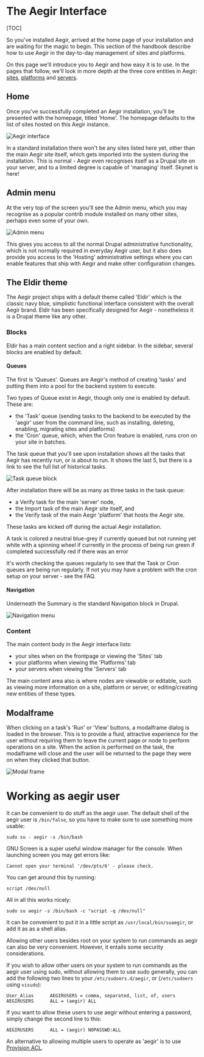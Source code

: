 The Aegir Interface
===================

[TOC]

So you've installed Aegir, arrived at the home page of your installation and are waiting for the magic to begin. This section of the handbook describe how to use Aegir in the day-to-day management of sites and platforms.

On this page we'll introduce you to Aegir and how easy it is to use. In the pages that follow, we'll look in more depth at the three core entities in Aegir: [sites](/usage/sites), [platforms](/usage/platforms) and [servers](/usage/servers).

Home
----

Once you've successfully completed an Aegir installation, you'll be presented with the homepage, titled 'Home'. The homepage defaults to the list of sites hosted on this Aegir instance.

![Aegir interface](/_images/ui-intro.png)

In a standard installation there won't be any sites listed here yet, other than the main Aegir site itself, which gets imported into the system during the installation. This is normal - Aegir even recognises itself as a Drupal site on your server, and to a limited degree is capable of 'managing' itself. Skynet is here!


Admin menu
----------

At the very top of the screen you'll see the Admin menu, which you may recognise as a popular contrib module installed on many other sites, perhaps even some of your own.

![Admin menu](/_images/admin-menu.png)

This gives you access to all the normal Drupal administrative functionality, which is not normally required in everyday Aegir user, but it also does provide you access to the 'Hosting' administrative settings where you can enable features that ship with Aegir and make other configuration changes.


The Eldir theme
---------------

The Aegir project ships with a default theme called 'Eldir' which is the classic navy blue, simplistic functional interface consistent with the overall Aegir brand. Eldir has been specifically designed for Aegir - nonetheless it is a Drupal theme like any other.

### Blocks

Eldir has a main content section and a right sidebar. In the sidebar, several
blocks are enabled by default.

#### Queues

The first is 'Queues'. Queues are Aegir's method of creating 'tasks' and putting them into a pool for the backend system to execute.

Two types of Queue exist in Aegir, though only one is enabled by default. These are:

* the 'Task' queue (sending tasks to the backend to be executed by the 'aegir' user from the command line, such as installing, deleting, enabling, migrating sites and platforms)
* the 'Cron' queue, which, when the Cron feature is enabled, runs cron on your site in batches.

The task queue that you'll see upon installation shows all the tasks that Aegir has recently run, or is about to run. It shows the last 5, but there is a link to see the full list of historical tasks.

![Task queue block](/_images/task-queue-block.png)

After installation there will be as many as three tasks in the task queue:

* a Verify task for the main 'server' node,
* the Import task of the main Aegir site itself, and
* the Verify task of the main Aegir 'platform' that hosts the Aegir site.

These tasks are kicked off during the actual Aegir installation.

A task is colored a neutral blue-grey if currently queued but not running yet white with a spinning wheel if currently in the process of being run green if completed successfully red if there was an error

It's worth checking the queues regularly to see that the Task or Cron queues are being run regularly. If not you may have a problem with the cron setup on your server - see the FAQ.

#### Navigation

Underneath the Summary is the standard Navigation block in Drupal.

![Navigation menu](/_images/navigation-block.png)

### Content

The main content body in the Aegir interface lists:

* your sites when on the frontpage or viewing the 'Sites' tab
* your platforms when viewing the 'Platforms' tab
* your servers when viewing the 'Servers' tab

The main content area also is where nodes are viewable or editable, such as viewing more information on a site, platform or server, or editing/creating new entities of these types.


Modalframe
----------

When clicking on a task's 'Run' or 'View' buttons, a modalframe dialog is loaded in the browser. This is to provide a fluid, attractive experience for the user without requiring them to leave the current page or node to perform operations on a site. When the action is performed on the task, the modalframe will close and the user will be returned to the page they were on when they clicked that button.

![Modal frame](/_images/modal-frame.png)


Working as aegir user
=====================

It can be convenient to do stuff as the aegir user. The default shell of the aegir user is `/bin/false`, so you have to make sure to use something more usable:

    sudo su - aegir -s /bin/bash

GNU Screen is a super useful window manager for the console. When launching screen you may get errors like:

    Cannot open your terminal '/dev/pts/6' - please check.

You can get around this by running:

    script /dev/null

All in all this works nicely:

    sudo su aegir -s /bin/bash -c "script -q /dev/null"

It can be convenient to put it in a little script as `/usr/local/bin/suaegir`, or add it as as a shell alias.

Allowing other users besides root on your system to run commands as aegir can also be very convenient. However, it entails some security considerations.

If you wish to allow other users on your system to run commands as the aegir user using sudo, without allowing them to use sudo generally, you can add the following two lines to your `/etc/sudoers.d/aegir`, or (`/etc/sudoers` using `visudo`):

    User_Alias      AEGIRUSERS = comma, separated, list, of, users
    AEGIRUSERS      ALL = (aegir) ALL

If you want to allow these users to use aegir without entering a password, simply change the second line to this:

    AEGIRUSERS      ALL = (aegir) NOPASSWD:ALL

An alternative to allowing multiple users to operate as 'aegir' is to use [Provision ACL](usage/advanced/provisionacl).
